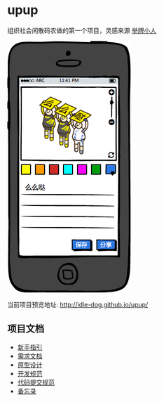 # upup

组织社会闲散码农做的第一个项目，灵感来源 [举牌小人](http://upuptoyou.com/)

![](design/prototype/editor.png)

当前项目预览地址: http://idle-dog.github.io/upup/

## 项目文档

* [新手指引](./docs/START.md)
* [需求文档](./docs/PRD.md)
* [原型设计](./design/prototype/editor.png)
* [开发规范](./docs/DEV.md)
* [代码提交规范](./docs/PR.md)
* [备忘录](./MEMO.md)